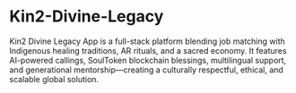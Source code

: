 # Kin2-Divine-Legacy
Kin2 Divine Legacy App is a full-stack platform blending job matching with Indigenous healing traditions, AR rituals, and a sacred economy. It features AI-powered callings, SoulToken blockchain blessings, multilingual support, and generational mentorship—creating a culturally respectful, ethical, and scalable global solution.
